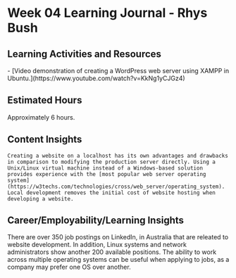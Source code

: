 <h1>Week 04 Learning Journal - Rhys Bush</h1>

<h2>Learning Activities and Resources</h2>
- [Video demonstration of creating a WordPress web server using XAMPP in Ubuntu.](https://www.youtube.com/watch?v=KkNg1yCJGz4)

<h2>Estimated Hours</h2>
<p>Approximately 6 hours.</p>

## Content Insights
    Creating a website on a localhost has its own advantages and drawbacks in comparison to modifying the production server directly. Using a Unix/Linux virtual machine instead of a Windows-based solution provides experience with the [most popular web server operating system](https://w3techs.com/technologies/cross/web_server/operating_system). Local development removes the initial cost of website hosting when developing a website.


<h2>Career/Employability/Learning Insights</h2>
<p>There are over 350 job postings on LinkedIn, in Australia that are releated to website development. In addition, Linux systems and network administrators show another 200 available positions. The ability to work across multiple operating systems can be useful when applying to jobs, as a company may prefer one OS over another.</p>